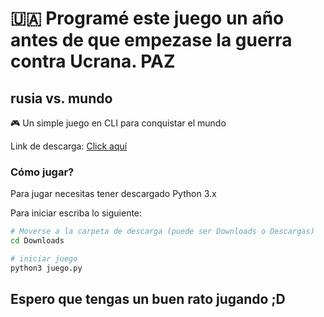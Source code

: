 # 🇺🇦 Programé este juego un año antes de que empezase la guerra contra Ucrana. PAZ

## rusia vs. mundo
🎮 Un simple juego en CLI para conquistar el mundo

Link de descarga: [Click aquí](https://github.com/gatomo-oficial/rusia_vs_mundo/releases/download/1/juego.py)

### Cómo jugar?
Para jugar necesitas tener descargado Python 3.x

Para iniciar escriba lo siguiente:
```sh
# Moverse a la carpeta de descarga (puede ser Downloads o Descargas)
cd Downloads

# iniciar juego
python3 juego.py
```

## Espero que tengas un buen rato jugando ;D
